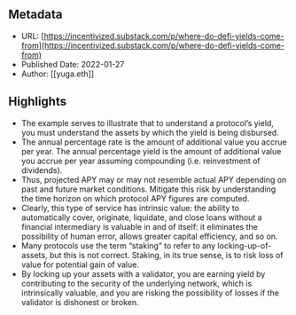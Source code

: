 ## Metadata
* URL: [https://incentivized.substack.com/p/where-do-defi-yields-come-from](https://incentivized.substack.com/p/where-do-defi-yields-come-from)
* Published Date: 2022-01-27
* Author: [[yuga.eth]]

## Highlights
* The example serves to illustrate that to understand a protocol’s yield, you must understand the assets by which the yield is being disbursed.
* The annual percentage rate is the amount of additional value you accrue per year. The annual percentage yield is the amount of additional value you accrue per year assuming compounding (i.e. reinvestment of dividends).
* Thus, projected APY may or may not resemble actual APY depending on past and future market conditions. Mitigate this risk by understanding the time horizon on which protocol APY figures are computed.
* Clearly, this type of service has intrinsic value: the ability to automatically cover, originate, liquidate, and close loans without a financial intermediary is valuable in and of itself: it eliminates the possibility of human error, allows greater capital efficiency, and so on.
* Many protocols use the term “staking” to refer to any locking-up-of-assets, but this is not correct. Staking, in its true sense, is to risk loss of value for potential gain of value.
* By locking up your assets with a validator, you are earning yield by contributing to the security of the underlying network, which is intrinsically valuable, and you are risking the possibility of losses if the validator is dishonest or broken.